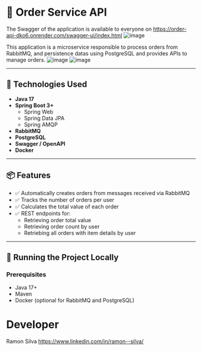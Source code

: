 # 🧾 Order Service API
The Swagger  of the application is available to everyone on https://order-api-dko6.onrender.com/swagger-ui/index.html
![image](https://github.com/user-attachments/assets/a04bf14e-2f62-4fa5-af2f-029ec2f6c77e)


This application is a microservice responsible to process orders from  RabbitMQ, and persistence datas using PostgreSQL and provides APIs to manage orders.
![image](https://github.com/user-attachments/assets/33d3b620-aa1e-4b57-94f9-e80c560c513d)
![image](https://github.com/user-attachments/assets/2c03a70f-747f-4e1d-80c3-761c6b09396a)



---

## 🔧 Technologies Used

- **Java 17**
- **Spring Boot 3+**
  - Spring Web
  - Spring Data JPA
  - Spring AMQP
- **RabbitMQ**
- **PostgreSQL**
- **Swagger / OpenAPI**
- **Docker**

---

## 📦 Features

- ✅ Automatically creates orders from messages received via RabbitMQ
- ✅ Tracks the number of orders per user
- ✅ Calculates the total value of each order
- ✅ REST endpoints for:
  - Retrieving order total value
  - Retrieving order count by user
  - Retriebing  all orders with item details by user

---

## 🚀 Running the Project Locally

### Prerequisites

- Java 17+
- Maven
- Docker (optional for RabbitMQ and PostgreSQL)

# Developer
Ramon Silva
https://www.linkedin.com/in/ramon--silva/

